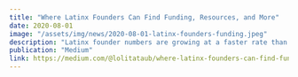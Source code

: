 ```yaml
---
title: "Where Latinx Founders Can Find Funding, Resources, and More"
date: 2020-08-01
image: "/assets/img/news/2020-08-01-latinx-founders-funding.jpeg"
description: "Latinx founder numbers are growing at a faster rate than any other group and we’re expected to yield $1.4 Trillion in US GDP."
publication: "Medium"
link: https://medium.com/@lolitataub/where-latinx-founders-can-find-funding-resources-and-more-9771530626d1
---
```

